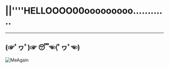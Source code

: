 # ||''''HELLOOOO00ooooooooo............
_______________________________________
## (☞ﾟヮﾟ)☞ 😴☜(ﾟヮﾟ☜)

![MeAgain](https://github-readme-stats.vercel.app/api?username=tenzind12&show_icons=true&theme=radical)
